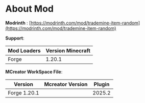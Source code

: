 # About Mod

**Modrinth** : [https://modrinth.com/mod/trademine-item-random](https://modrinth.com/mod/trademine-item-random)

**Support**:

|Mod Loaders  |Version Minecraft|
|-------------|-----------------|
|Forge        |1.20.1           |

́**MCreator WorkSpace File**:

|Version           |Mcreator Version|Plugin                     |
|------------------|----------------|---------------------------|
|Forge 1.20.1|     |2025.2          |Forge 1.20.1 Generator     |
